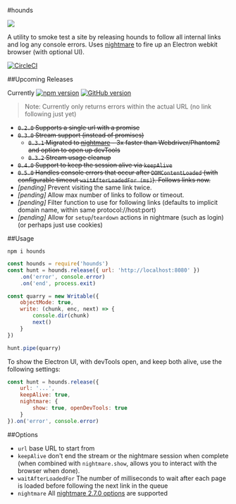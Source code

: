 #hounds

![](https://media.giphy.com/media/TVCqfX7rLyMuY/giphy.gif)

A utility to smoke test a site by releasing hounds to follow all internal links and log any console errors. Uses [nightmare](https://github.com/segmentio/nightmare) to fire up an Electron webkit browser (with optional UI).

[![CircleCI](https://circleci.com/gh/justinjmoses/hounds.svg?style=svg)](https://circleci.com/gh/justinjmoses/hounds)

##Upcoming Releases

Currently
[![npm version](https://badge.fury.io/js/hounds.svg)](https://badge.fury.io/js/hounds)
[![GitHub version](https://badge.fury.io/gh/justinjmoses%2Fhounds.svg)](https://badge.fury.io/gh/justinjmoses%2Fhounds)

> Note: Currently only returns errors within the actual URL (no link following just yet)

* ~~`0.2.0` Supports a single url with a promise~~
* ~~`0.3.0` Stream support (instead of promises)~~
    * ~~`0.3.1` Migrated to [nightmare](https://github.com/segmentio/nightmare) - 3x faster than Webdriver/Phantom2 and option to open up devTools~~
    * ~~`0.3.2` Stream usage cleanup~~
* ~~`0.4.0` Support to keep the session alive via `keepAlive`~~
* ~~`0.5.0` Handles console errors that occur after `DOMContentLoaded` (with configurable timeout `waitAfterLoadedFor (ms)`). Follows links now.~~
* *[pending]* Prevent visiting the same link twice. 
* *[pending]* Allow max number of links to follow or timeout.
* *[pending]* Filter function to use for following links (defaults to implicit domain name, within same protocol://host:port)
* *[pending]* Allow for `setup`/`teardown` actions in nightmare (such as login) (or perhaps just use cookies) 

##Usage

`npm i hounds`

```javascript
const hounds = require('hounds')
const hunt = hounds.release({ url: 'http://localhost:8080' })
    .on('error', console.error)
    .on('end', process.exit)

const quarry = new Writable({
    objectMode: true,
    write: (chunk, enc, next) => {
        console.dir(chunk)
        next()
    }
})

hunt.pipe(quarry)
```

To show the Electron UI, with devTools open, and keep both alive, use the following settings:

```javascript
const hunt = hounds.release({
    url: '...',
    keepAlive: true,
    nightmare: {
        show: true, openDevTools: true
    }
}).on('error', console.error)
```

##Options

* `url` base URL to start from
* `keepAlive` don't end the stream or the nightmare session when complete (when combined with `nightmare.show`, allows you to interact with the browser when done).
* `waitAfterLoadedFor` The number of milliseconds to wait after each page is loaded before following the next link in the queue
* `nightmare` All [nightmare 2.7.0 options](https://github.com/segmentio/nightmare/tree/2.7.0#nightmareoptions) are supported

